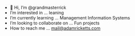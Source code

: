 - 👋 Hi, I’m @grandmasterrick
- I’m interested in ... leaning
- I’m currently learning ... Management Information Systems
- I’m looking to collaborate on ... Fun projects
- How to reach me ... mail@adamricketts.com

<!---
grandmasterrick/grandmasterrick is a ✨ special ✨ repository because its `README.md` (this file) appears on your GitHub profile.
You can click the Preview link to take a look at your changes.
--->
